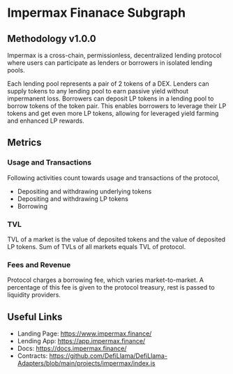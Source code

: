 # Impermax Finanace Subgraph

## Methodology v1.0.0

Impermax is a cross-chain, permissionless, decentralized lending protocol where users can participate as lenders or borrowers in isolated lending pools.

Each lending pool represents a pair of 2 tokens of a DEX. Lenders can supply tokens to any lending pool to earn passive yield without impermanent loss. Borrowers can deposit LP tokens in a lending pool to borrow tokens of the token pair. This enables borrowers to leverage their LP tokens and get even more LP tokens, allowing for leveraged yield farming and enhanced LP rewards.

## Metrics

### Usage and Transactions

Following activities count towards usage and transactions of the protocol,

- Depositing and withdrawing underlying tokens
- Depositing and withdrawing LP tokens
- Borrowing

### TVL

TVL of a market is the value of deposited tokens and the value of deposited LP tokens.
Sum of TVLs of all markets equals TVL of protocol.

### Fees and Revenue

Protocol charges a borrowing fee, which varies market-to-market. A percentage of this fee is given to the protocol treasury, rest is passed to liquidity providers.

## Useful Links

- Landing Page: https://www.impermax.finance/
- Lending App: https://app.impermax.finance/
- Docs: https://docs.impermax.finance/
- Contracts: https://github.com/DefiLlama/DefiLlama-Adapters/blob/main/projects/impermax/index.js
